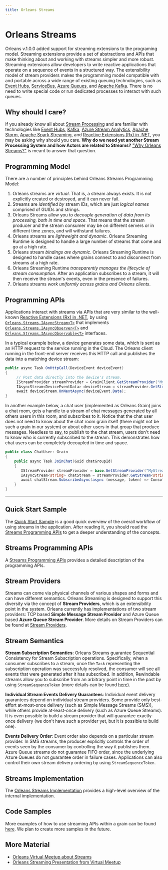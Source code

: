 ```yaml
---
title: Orleans Streams
---
```


# Orleans Streams

Orleans v.1.0.0 added support for streaming extensions to the programing model. Streaming extensions provide a set of abstractions and APIs that make thinking about and working with streams simpler and more robust. Streaming extensions allow developers to write reactive applications that operate on a sequence of events in a structured way. The extensibility model of stream providers makes the programming model compatible with and portable across a wide range of existing queuing technologies, such as [Event Hubs](https://azure.microsoft.com/en-us/services/event-hubs/), [ServiceBus](https://azure.microsoft.com/en-us/services/service-bus/), [Azure Queues](https://azure.microsoft.com/en-us/documentation/articles/storage-dotnet-how-to-use-queues/), and [Apache Kafka](https://kafka.apache.org/). There is no need to write special code or run dedicated processes to interact with such queues.

## Why should I care?

If you already know all about [Stream Processing](https://confluentinc.wordpress.com/2015/01/29/making-sense-of-stream-processing/) and are familiar with technologies like [Event Hubs](https://azure.microsoft.com/en-us/services/event-hubs/), [Kafka](https://kafka.apache.org/), [Azure Stream Analytics](https://azure.microsoft.com/en-us/services/stream-analytics/), [Apache Storm](https://storm.apache.org/), [Apache Spark Streaming](https://spark.apache.org/streaming/), and [Reactive Extensions (Rx) in .NET](https://msdn.microsoft.com/en-us/data/gg577609.aspx), you may be asking why should you care. **Why do we need yet another Stream Processing System and how Actors are related to Streams?** ["Why Orleans Streams?"](streams_why.md) is meant to answer that question.

## Programming Model

There are a number of principles behind Orleans Streams Programming Model:

1. Orleans streams are *virtual*. That is, a stream always exists. It is not explicitly created or destroyed, and it can never fail.
2. Streams are *identified by* stream IDs, which are just *logical names* comprised of GUIDs and strings.
3. Orleans Streams allow you to *decouple generation of data from its processing, both in time and space*. That means that the stream producer and the stream consumer may be on different servers or in different time zones, and will withstand failures.
3. Orleans streams are *lightweight and dynamic*. Orleans Streaming Runtime is designed to handle a large number of streams that come and go at a high rate.
4. Orleans stream *bindings are dynamic*. Orleans Streaming Runtime is designed to handle cases where grains connect to and disconnect from streams at a high rate.
5. Orleans Streaming Runtime *transparently manages the lifecycle of stream consumption*. After an application subscribes to a stream, it will then receive the stream's events, even in the presence of failures.
6. Orleans streams *work uniformly across grains and Orleans clients*.

## Programming APIs

Applications interact with streams via APIs that are very similar to the well-known [Reactive Extensions (Rx) in .NET](https://msdn.microsoft.com/en-us/data/gg577609.aspx), by using [`Orleans.Streams.IAsyncStream<T>`](https://github.com/dotnet/orleans/blob/main/src/Orleans.Core.Abstractions/Streams/Core/IAsyncStream.cs) that implements  
[`Orleans.Streams.IAsyncObserver<T>`](https://github.com/dotnet/orleans/blob/main/src/Orleans.Core.Abstractions/Streams/Core/IAsyncObserver.cs) and
[`Orleans.Streams.IAsyncObservable<T>`](https://github.com/dotnet/orleans/blob/main/src/Orleans.Core.Abstractions/Streams/Core/IAsyncObservable.cs) interfaces.

In a typical example below, a device generates some data, which is sent as an HTTP request to the service running in the Cloud. The Orleans client running in the front-end server receives this HTTP call and publishes the data into a matching device stream:

```csharp
public async Task OnHttpCall(DeviceEvent deviceEvent)
{
     // Post data directly into the device's stream.
     IStreamProvider streamProvider = GrainClient.GetStreamProvider("MyStreamProvider");
     IAsyncStream<DeviceEventData> deviceStream = streamProvider.GetStream<DeviceEventData>(deviceEvent.DeviceId, "MyNamespace");
     await deviceStream.OnNextAsync(deviceEvent.Data);
}
```

In another example below, a chat user (implemented as Orleans Grain) joins a chat room, gets a handle to a stream of chat messages generated by all others users in this room, and subscribes to it. Notice that the chat user does not need to know about the chat room grain itself (there might not be such a grain in our system) or about other users in that group that produce messages. Needless to say, to publish to the chat stream, users don't need to know who is currently subscribed to the stream. This demonstrates how chat users can be completely decoupled in time and space.

```csharp
public class ChatUser: Grain
{
    public async Task JoinChat(Guid chatGroupId)
    {
       IStreamProvider streamProvider = base.GetStreamProvider("MyStreamProvider");
       IAsyncStream<string> chatStream = streamProvider.GetStream<string>(chatGroupId, "MyNamespace");
       await chatStream.SubscribeAsync(async (message, token) => Console.WriteLine(message))
    }
}
```

-----------------------------------

## Quick Start Sample

The [Quick Start Sample](streams-quick-start.md) is a good quick overview of the overall workflow of using streams in the application.
After reading it, you should read the [Streams Programming APIs](streams-programming-apis.md) to get a deeper understanding of the concepts.

## Streams Programming APIs

A [Streams Programming APIs](streams-programming-apis.md) provides a detailed description of the programming APIs.

## Stream Providers

Streams can come via physical channels of various shapes and forms and can have different semantics. Orleans Streaming is designed to support this diversity via the concept of **Stream Providers**, which is an extensibility point in the system. Orleans currently has implementations of two stream providers: TCP based **Simple Message Stream Provider** and Azure Queue based **Azure Queue Stream Provider**.
More details on Stream Providers can be found at [Stream Providers](stream-providers.md).

## Stream Semantics

**Stream Subscription Semantics**:
Orleans Streams guarantee Sequential Consistency for Stream Subscription operations. Specifically, when a consumer subscribes to a stream, once the `Task` representing the subscription operation was successfuly resolved, the consumer will see all events that were generated after it has subscribed. In addition, Rewindable streams allow you to subscribe from an arbitrary point in time in the past by using `StreamSequenceToken` (more details can be found [here](stream-providers.md)).

**Individual Stream Events Delivery Guarantees**:
Individual event delivery guarantees depend on individual stream providers. Some provide only best-effort at-most-once delivery (such as Simple Message Streams (SMS)), while others provide at-least-once delivery (such as Azure Queue Streams). It is even possible to build a stream provider that will guarantee exactly-once delivery (we don't have such a provider yet, but it is possible to build one).

**Events Delivery Order**:
Event order also depends on a particular stream provider. In SMS streams, the producer explicitly controls the order of events seen by the consumer by controlling the way it publishes them. Azure Queue streams do not guarantee FIFO order, since the underlying Azure Queues do not guarantee order in failure cases. Applications can also control their own stream delivery ordering by using `StreamSequenceToken`.

## Streams Implementation

The [Orleans Streams Implementation](../implementation/streams-implementation/index.md) provides a high-level overview of the internal implementation.

## Code Samples

More examples of how to use streaming APIs within a grain can be found [here](https://github.com/dotnet/orleans/blob/main/test/Grains/TestGrains/SampleStreamingGrain.cs). We plan to create more samples in the future.

## More Material

* [Orleans Virtual Meetup about Streams](https://www.youtube.com/watch?v=eSepBlfY554)
* [Orleans Streaming Presentation from Virtual Meetup](../resources/presentations/Orleans%20Streaming%20-%20Virtual%20meetup%20-%205-22-2015.pptx)
